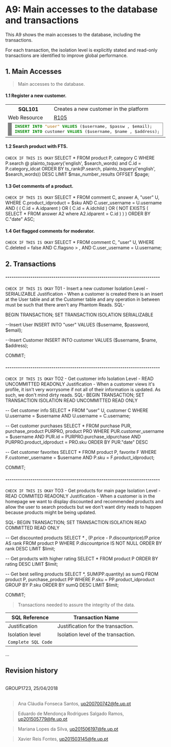 # A9: Main accesses to the database and transactions

This A9 shows the main accesses to the database, including the transactions.

For each transaction, the isolation level is explicitly stated and read-only transactions are identified to improve global performance.

## 1. Main Accesses

> Main accesses to the database.

#### 1.1 Register a new customer.

<table>
	<tr>
		<th> SQL101</th>
		<td> Creates a new customer in the platform </td>
	</tr>
	<tr>
		<td> Web Resource  </td>
		<td class="col1"> <a href="https://github.com/xfontes42/lbaw1723/blob/artefacts/A7/A7.md#r105-register-action">R105</a></td>
	</tr>
	<tr>
		<td colspan="2">
			<!-- HTML generated using hilite.me --><div style="background: #ffffff; overflow:auto;width:auto;border:solid gray;border-width:.1em .1em .1em .8em;padding:.2em .6em;"><pre style="margin: 0; line-height: 125%"><span style="color: #008800; font-weight: bold">INSERT</span> <span style="color: #008800; font-weight: bold">INTO</span> <span style="color: #AA6600">&quot;user&quot;</span> <span style="color: #008800; font-weight: bold">VALUES</span> (<span style=" ">$</span>username, <span style=" ">$</span>passw , <span style=" ">$</span>email);
<span style="color: #008800; font-weight: bold">INSERT</span> <span style="color: #008800; font-weight: bold">INTO</span> customer <span style="color: #008800; font-weight: bold">VALUES</span> (<span style=" ">$</span>username, <span style=" ">$</span>name , <span style=" ">$</span>address);
</pre></div>
		</td>
	</tr>
</table>


#### 1.2 Search product with FTS.

``` CHECK IF THIS IS OKAY ```
SELECT * 
FROM product P, category C 
WHERE P.search @ plainto_tsquery('english', $search_words) and C.id = P.category_idcat
ORDER BY ts_rank(P.search, plainto_tsquery('english', $search_words)) DESC
LIMIT $max_number_results OFFSET $page;


#### 1.3 Get comments of a product.

``` CHECK IF THIS IS OKAY ```
SELECT *
FROM comment C, answer A, "user" U,
WHERE 	C.product_idproduct = $sku 
	AND C.user_username = U.username
	AND ( ( C.id = A.idparent ) 
	        OR ( C.id = A.idchild ) 
	        OR ( NOT EXISTS 
	            ( SELECT * FROM  answer A2 where A2.idparent = C.id ) ) )
ORDER BY C."date" ASC;

#### 1.4 Get flagged comments for moderator.

``` CHECK IF THIS IS OKAY ```
SELECT * 
FROM comment C, "user" U,
WHERE 	C.deleted = false 
	AND C.flagsno > ,
	AND C.user_username = U.username;


## 2. Transactions

#### --------------------------------------------------------------------------

``` CHECK IF THIS IS OKAY ```
T01 - Insert a new customer
Isolation Level - SERIALIZABLE
Justification - When a customer is created there is an insert at the User table and at the Customer table and any operation in between must be such that there aren't any Phantom Reads.
SQL-

BEGIN TRANSACTION;
SET TRANSACTION ISOLATION SERIALIZABLE

--Insert User
INSERT INTO "user" VALUES ($username, $password, $email);

--Insert Customer
INSERT INTO customer VALUES ($username, $name, $address);

COMMIT;

#### --------------------------------------------------------------------------
``` CHECK IF THIS IS OKAY ```
TO2 - Get customer info
Isolation Level - READ UNCOMMITTED READONLY
Justification - When a customer views it's profile, it isn't very worrysome if not all of their information is updated. As such, we don't mind dirty reads. 
SQL-
BEGIN TRANSACTION;
SET TRANSACTION ISOLATION READ UNCOMMITTED READ ONLY

-- Get customer info
SELECT * 
FROM "user" U, customer C
WHERE 	U.username = $username
	AND	U.username = C.username;

-- Get customer purchases
SELECT * 
FROM purchase PUR, purchase_product PURPRO, product PRO
WHERE	PUR.customer_username = $username
	AND PUR.id = PURPRO.purchase_idpurchase
	AND PURPRO.product_idproduct = PRO.sku
ORDER BY PUR."date" DESC

-- Get customer favorites
SELECT *
FROM product P, favorite F
WHERE 	F.customer_username = $username
	AND	P.sku = F.product_idproduct;

COMMIT;


#### --------------------------------------------------------------------------
``` CHECK IF THIS IS OKAY ```
TO3 - Get products for main page
Isolation Level - READ COMMITED READONLY
Justification - When a customer is in the homepage we want to display discounted and recommended products and allow the user to search products but we don't want dirty reads to happen because products might be being updated.

SQL- 
BEGIN TRANSACTION;
SET TRANSACTION ISOLATION READ COMMITTED READ ONLY

-- Get discounted products
SELECT * , (P.price - P.discountprice)/P.price AS rank 
FROM product P
WHERE 	P.discountprice IS NOT NULL
ORDER BY rank DESC
LIMIT $limit;

-- Get products with higher rating
SELECT *
FROM product P
ORDER BY rating DESC
LIMIT $limit;

-- Get best selling products
SELECT *, SUM(PP.quantity) as sumQ
FROM product P, purchase_product PP
WHERE P.sku = PP.product_idproduct
GROUP BY P.sku
ORDER BY sumQ DESC
LIMIT $limit;

COMMIT;





> Transactions needed to assure the integrity of the data.

| SQL Reference   | Transaction Name                    |
| --------------- | ----------------------------------- |
| Justification   | Justification for the transaction.  |
| Isolation level | Isolation level of the transaction. |
| `Complete SQL Code`                                   |

...

## Revision history

<br>
GROUP1723, 25/04/2018
<br>
<br>

> Ana Cláudia Fonseca Santos, up200700742@fe.up.pt

> Eduardo de Mendonça Rodrigues Salgado Ramos, up201505779@fe.up.pt

> Mariana Lopes da Silva, up201506197@fe.up.pt

> Xavier Reis Fontes, up201503145@fe.up.pt
